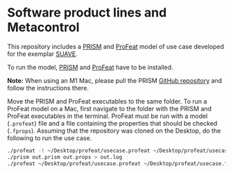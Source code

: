 # Software product lines and Metacontrol
This repository includes a [PRISM](https://www.prismmodelchecker.org/) and [ProFeat](https://wwwtcs.inf.tu-dresden.de/ALGI/PUB/ProFeat/) model of use case developed for the exemplar [SUAVE](https://github.com/kas-lab/suave).

To run the model, [PRISM](PRISM) and [ProFeat](https://wwwtcs.inf.tu-dresden.de/ALGI/PUB/ProFeat/doc/installation.html) have to be installed.

**Note:** When using an M1 Mac, please pull the PRISM [GitHub repository](https://github.com/prismmodelchecker/prism) and follow the instructions there.

Move the PRISM and ProFeat executables to the same folder. To run a ProFeat model on a Mac, first navigate to the folder with the PRISM and ProFeat executables in the terminal. ProFeat must be run with a model (`.profeat`) file and a file containing the properties that should be checked (`.fprops`).
Assuming that the repository was cloned on the Desktop, do the following to run the use case.
```Bash
./profeat -t ~/Desktop/profeat/usecase.profeat ~/Desktop/profeat/usecase.fprops
./prism out.prism out.props > out.log
./profeat ~/Desktop/profeat/usecase.profeat ~/Desktop/profeat/usecase.fprops --import-results out.log
```
